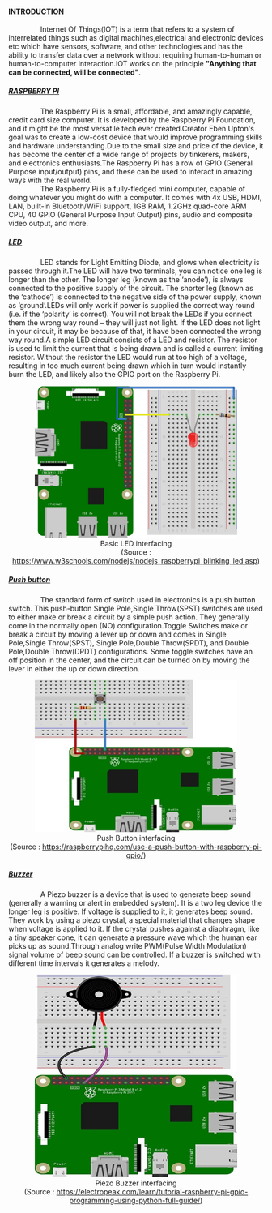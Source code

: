 #### <u>INTRODUCTION</u>

&nbsp;&nbsp;&nbsp;&nbsp;&nbsp;&nbsp;&nbsp;&nbsp;&nbsp;&nbsp;&nbsp;&nbsp;&nbsp;&nbsp;&nbsp;&nbsp;Internet Of Things(IOT) is a term that refers to a system of interrelated things such as digital machines,electrical and electronic devices etc  which have sensors, software, and other technologies and has the ability to transfer data over a network without requiring human-to-human or human-to-computer interaction.IOT works on the principle **"Anything that can be connected, will be connected"**.<br>

##### <u> RASPBERRY PI </u>
&nbsp;&nbsp;&nbsp;&nbsp;&nbsp;&nbsp;&nbsp;&nbsp;&nbsp;&nbsp;&nbsp;&nbsp;&nbsp;&nbsp;&nbsp;&nbsp;The Raspberry Pi is a small, affordable, and amazingly capable, credit card size computer.
It is developed by the Raspberry Pi Foundation, and it might be the most versatile tech ever created.Creator Eben Upton's goal was to create a low-cost device that would improve programming skills and hardware understanding.Due to the small size and price of the device, it has become the center of a wide range of projects by tinkerers, makers, and electronics enthusiasts.The Raspberry Pi has a row of GPIO (General Purpose input/output) pins, and these can be used to interact in amazing ways with the real world.
<br>
&nbsp;&nbsp;&nbsp;&nbsp;&nbsp;&nbsp;&nbsp;&nbsp;&nbsp;&nbsp;&nbsp;&nbsp;&nbsp;&nbsp;&nbsp;&nbsp;The Raspberry Pi is a fully-fledged mini computer, capable of doing whatever you might do with a computer. It comes with 4x USB, HDMI, LAN, built-in Bluetooth/WiFi support, 1GB RAM, 1.2GHz quad-core ARM CPU, 40 GPIO (General Purpose Input Output) pins, audio and composite video output, and more.
<br>
##### <u> LED </u>
&nbsp;&nbsp;&nbsp;&nbsp;&nbsp;&nbsp;&nbsp;&nbsp;&nbsp;&nbsp;&nbsp;&nbsp;&nbsp;&nbsp;&nbsp;&nbsp;LED stands for Light Emitting Diode, and glows when electricity is passed through it.The LED will have two terminals, you can notice one leg is longer than the other. The longer leg (known as the ‘anode’), is always connected to the positive supply of the circuit. The shorter leg (known as the ‘cathode’) is connected to the negative side of the power supply, known as ‘ground’.LEDs will only work if power is supplied the correct way round (i.e. if the ‘polarity’ is correct). You will not break the LEDs if you connect them the wrong way round – they will just not light. If the LED does not light in your circuit, it may be because of that, it have been connected the wrong way round.A simple LED circuit consists of a LED and resistor. The resistor is used to limit the current that is being drawn and is called a current limiting resistor. Without the resistor the LED would run at too high of a voltage, resulting in too much current being drawn which in turn would instantly burn the LED, and likely also the GPIO port on the Raspberry Pi.<br>
<p align="center">
    <img src="images/led.jpg" height="300" width="400" alt="led">
   <br>
Basic LED interfacing<br>
(Source : <a href="https://www.w3schools.com/nodejs/nodejs_raspberrypi_blinking_led.asp">https://www.w3schools.com/nodejs/nodejs_raspberrypi_blinking_led.asp</a>)
</p>

##### <u> Push button </u>
&nbsp;&nbsp;&nbsp;&nbsp;&nbsp;&nbsp;&nbsp;&nbsp;&nbsp;&nbsp;&nbsp;&nbsp;&nbsp;&nbsp;&nbsp;&nbsp;The standard form of switch used in electronics is a push button switch. This push-button Single Pole,Single Throw(SPST) switches are used to either make or break a circuit by a simple push action. They generally come in the normally open (NO) configuration.Toggle Switches make or break a circuit by moving a lever up or down and comes in Single Pole,Single Throw(SPST), Single Pole,Double Throw(SPDT), and Double Pole,Double Throw(DPDT) configurations. Some toggle switches have an off position in the center, and the circuit can be turned on by moving the lever in either the up or down direction.<br>
<p align="center">
    <img src="images/push-button.jpg" height="300" width="400" alt="push-button">
<br>
Push Button interfacing<br>
(Source : <a href="https://raspberrypihq.com/use-a-push-button-with-raspberry-pi-gpio/">https://raspberrypihq.com/use-a-push-button-with-raspberry-pi-gpio/</a>)
</p>

##### <u>Buzzer </u>
&nbsp;&nbsp;&nbsp;&nbsp;&nbsp;&nbsp;&nbsp;&nbsp;&nbsp;&nbsp;&nbsp;&nbsp;&nbsp;&nbsp;&nbsp;&nbsp;A Piezo buzzer is a device that is used to generate beep sound (generally a warning or alert in embedded system). It is a two leg device the longer leg is positive. If voltage is supplied to it, it generates beep sound.  They work by using a piezo crystal, a special material that changes shape when voltage is applied to it.  If the crystal pushes against a diaphragm, like a tiny speaker cone, it can generate a pressure wave which the human ear picks up as sound.Through analog write PWM(Pulse Width Modulation) signal volume of beep sound can be controlled. If a buzzer is switched with different time intervals it generates a melody.<br>
<p align="center">
    <img src="images/buzzer.jpg" height="400" width="400" alt="buzzer">
<br>
Piezo Buzzer interfacing<br>
(Source : <a href="https://electropeak.com/learn/tutorial-raspberry-pi-gpio-programming-using-python-full-guide/">https://electropeak.com/learn/tutorial-raspberry-pi-gpio-programming-using-python-full-guide/</a>)
</p>
